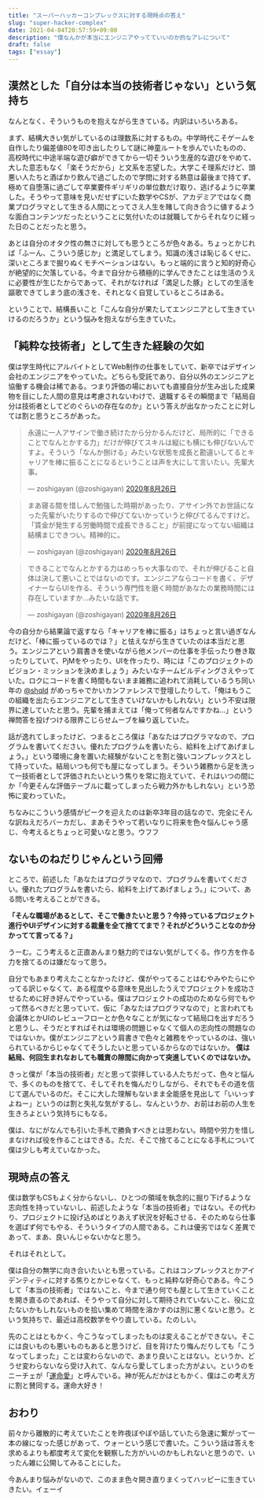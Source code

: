 ```yaml
---
title: "スーパーハッカーコンプレックスに対する現時点の答え"
slug: "super-hacker-complex"
date: 2021-04-04T20:57:59+09:00
description: "僕なんかが本当にエンジニアやってていいのか的なアレについて"
draft: false
tags: ["essay"]
---
```


## 漠然とした「自分は本当の技術者じゃない」という気持ち

なんとなく、そういうものを抱えながら生きている。内訳はいろいろある。

まず、結構大きい気がしているのは理数系に対するもの。中学時代こそゲームを自作したり偏差値80を叩き出したりして謎に神童ルートを歩んでいたものの、高校時代に中途半端な遊び癖ができてから一切そういう生産的な遊びをやめて、大した意志もなく「楽そうだから」と文系を志望した。大学こそ理系だけど、頭悪い人たちと酒ばかり飲んで過ごしたので学問に対する熱意は最後まで持てず、極めて自堕落に過ごして卒業要件ギリギリの単位数だけ取り、逃げるように卒業した。そうやって意味を見いだせずにいた数学やCSが、アカデミアではなく商業プログラマとして生きる人間にとってさえ人生を賭して向き合うに値するような面白コンテンツだったということに気付いたのは就職してからそれなりに経った日のことだったと思う。

あとは自分のオタク性の無さに対しても思うところが色々ある。ちょっとかじれば「ふーん、こういう感じか」と満足してしまう。知識の浅さは恥じるくせに、深いところまで掘りぬくモチベーションはない。もっと端的に言うと知的好奇心が絶望的に欠落している。今まで自分から積極的に学んできたことは生活のうえに必要性が生じたからであって、それがなければ「満足した豚」としての生活を謳歌できてしまう底の浅さを、それとなく自覚しているところはある。

ということで、結構長いこと「こんな自分が果たしてエンジニアとして生きていけるのだろうか」という悩みを抱えながら生きていた。

## 「純粋な技術者」として生きた経験の欠如

僕は学生時代にアルバイトとしてWeb制作の仕事をしていて、新卒ではデザイン会社のエンジニアをやっていた。どちらも受託であり、自分以外のエンジニアと協働する機会は稀である。つまり評価の場においても直接自分が生み出した成果物を目にした人間の意見は考慮されないわけで、退職するその瞬間まで「結局自分は技術者としてどのぐらいの存在なのか」という答えが出なかったことに対しては割と思うところがあった。

<blockquote class="twitter-tweet" data-lang="ja" data-theme="dark"><p lang="ja" dir="ltr">永遠に一人アサインで働き続けたから分かるんだけど、局所的に「できることでなんとかする力」だけが伸びてスキルは縦にも横にも伸びないんですよ。そういう「なんか捌ける」みたいな状態を成長と勘違いしてるとキャリアを棒に振ることになるということは声を大にして言いたい。先輩大事。</p>&mdash; zoshigayan (@zoshigayan) <a href="https://twitter.com/zoshigayan/status/1298577913919361025?ref_src=twsrc%5Etfw">2020年8月26日</a></blockquote> <script async src="https://platform.twitter.com/widgets.js" charset="utf-8"></script>

<blockquote class="twitter-tweet" data-conversation="none" data-lang="ja" data-theme="dark"><p lang="ja" dir="ltr">まあ寝る間を惜しんで勉強した時期があったり、アサイン外でお世話になった先輩がいたりするので伸びてないかっていうと伸びてるんですけど。「賃金が発生する労働時間で成長できること」が前提になってない組織は結構まじできつい。精神的に。</p>&mdash; zoshigayan (@zoshigayan) <a href="https://twitter.com/zoshigayan/status/1298579408823803906?ref_src=twsrc%5Etfw">2020年8月26日</a></blockquote> <script async src="https://platform.twitter.com/widgets.js" charset="utf-8"></script>

<blockquote class="twitter-tweet" data-conversation="none" data-lang="ja" data-theme="dark"><p lang="ja" dir="ltr">できることでなんとかする力はめっちゃ大事なので、それが伸びること自体は決して悪いことではないのです。エンジニアならコードを書く、デザイナーならUIを作る、そういう専門性を磨く時間があなたの業務時間には存在していますか…みたいな話です。</p>&mdash; zoshigayan (@zoshigayan) <a href="https://twitter.com/zoshigayan/status/1298589198723608576?ref_src=twsrc%5Etfw">2020年8月26日</a></blockquote> <script async src="https://platform.twitter.com/widgets.js" charset="utf-8"></script>

今の自分から結果論で返すなら「キャリアを棒に振る」はちょっと言い過ぎなんだけど、「棒に振っているのでは？」と怯えながら生きていたのは本当だと思う。エンジニアという肩書きを使いながら他メンバーの仕事を手伝ったり巻き取ったりしていて、PjMをやったり、UIを作ったり、時には「このプロジェクトのビジョン・ミッションを決めましょう」みたいなチームビルディングさえやっていた。ロクにコードを書く時間もないまま雑務に追われて消耗しているうち同い年の [@shqld](https://twitter.com/shqld) がめっちゃでかいカンファレンスで登壇したりして、「俺はもうこの組織を出たらエンジニアとして生きていけないかもしれない」という不安は限界に達していたと思う。先輩を捕まえては「俺って何者なんですかね…」という禅問答を投げつける限界こじらせムーブを繰り返していた。


話が逸れてしまったけど、つまるところ僕は「あなたはプログラマなので、プログラムを書いてください。優れたプログラムを書いたら、給料を上げてあげましょう。」という環境に身を置いた経験がないことを割と強いコンプレックスとして持っていた。結局いつも何でも屋になってしまう。そういう雑務から足を洗って一技術者として評価されたいという焦りを常に抱えていて、それはいつの間にか「今更そんな評価テーブルに載ってしまったら戦力外かもしれない」という恐怖に変わっていた。

ちなみにこういう感情がピークを迎えたのは新卒3年目の話なので、完全にそんな訳ねえだろバーカだし、まあそうやって若いなりに将来を色々悩んじゃう感じ、今考えるとちょっと可愛いなと思う。ウフフ

## ないものねだりじゃんという回帰

ところで、前述した「あなたはプログラマなので、プログラムを書いてください。優れたプログラムを書いたら、給料を上げてあげましょう。」について、ある問いを考えることができる。

**「そんな職場があるとして、そこで働きたいと思う？今持っているプロジェクト進行やUIデザインに対する裁量を全て捨ててまで？それがどういうことなのか分かってて言ってる？」**

うーむ。こう考えると正直あんまり魅力的ではない気がしてくる。作り方を作る力を捨てるのは嫌だなって思う。

自分でもあまり考えたことなかったけど、僕がやってることはむやみやたらにやってる訳じゃなくて、ある程度やる意味を見出したうえでプロジェクトを成功させるために好き好んでやっている。僕はプロジェクトの成功のためなら何でもやって然るべきだと思っていて、仮に「あなたはプログラマなので」と言われても会議体とかUIのレビューフローとか色々なことが気になって結局口を出すだろうと思うし、そうだとすればそれは環境の問題じゃなくて個人の志向性の問題なのではないか。僕がエンジニアという肩書きで色々と雑務をやっているのは、強いられているからじゃなくてそうしたいと思っているからなのではないか。 **僕は結局、何回生まれなおしても職責の隙間に向かって突進していくのではないか。**

きっと僕が「本当の技術者」だと思って崇拝している人たちだって、色々と悩んで、多くのものを捨てて、そしてそれを悔んだりしながら、それでもその道を信じて選んでいるのだ。そこに大した理解もないまま全能感を見出して「いいっすよねー」というのは割と失礼な気がするし、なんというか、お前はお前の人生を生きろよという気持ちにもなる。

僕は、なにがなんでも引いた手札で勝負すべきとは思わない。時間や労力を惜しまなければ役を作ることはできる。ただ、そこで捨てることになる手札について僕は少しも考えていなかった。

## 現時点の答え

僕は数学もCSもよく分からないし、ひとつの領域を執念的に掘り下げるような志向性を持っていないし、前述したような「本当の技術者」ではない。その代わり、プロジェクトに投げ込めばとりあえず状況を好転させる、そのためなら仕事を選ばず何でもやる、そういうタイプの人間である。これは優劣ではなく差異であって、まあ、良いんじゃないかなと思う。

それはそれとして。

僕は自分の無学に向き合いたいとも思っている。これはコンプレックスとかアイデンティティに対する焦りとかじゃなくて、もっと純粋な好奇心である。今こうして「本当の技術者」ではないこと、今まで通り何でも屋として生きていくことを開き直るのであれば、そうやって自分に対して期待されていないこと、役に立たないかもしれないものを拾い集めて時間を溶かすのは別に悪くないと思う。という気持ちで、最近は高校数学をやり直している。たのしい。

先のことはともかく、今こうなってしまったものは変えることができない。そこには良いものも悪いものもあると思うけど、目を背けたり悔んだりしても「こうなってしまった」ことは変わらないので、あまり良いことはない。というか、どうせ変わらないなら受け入れて、なんなら愛してしまった方がよい。というのをニーチェが「[運命愛](https://ja.wikipedia.org/wiki/%E9%81%8B%E5%91%BD%E6%84%9B)」と呼んでいる。神が死んだかはともかく、僕はこの考え方に割と賛同する。運命大好き！

## おわり

前々から離散的に考えていたことを昨夜ぼやぼや話していたら急速に繋がって一本の線になった感じがあって、ウォーという感じで書いた。こういう話は答えを求めるよりも都度考えて変化を観察した方がいいのかもしれないと思うので、いったん雑に公開してみることにした。

今あんまり悩みがないので、このまま色々開き直りまくってハッピーに生きていきたい。イェーイ
